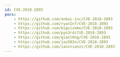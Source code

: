 ```yaml
---
id: CVE-2018-2893
pocs:
    - https://github.com/anbai-inc/CVE-2018-2893
    - https://github.com/ryanInf/CVE-2018-2893
    - https://github.com/bigsizeme/CVE-2018-2893
    - https://github.com/pyn3rd/CVE-2018-2893
    - https://github.com/qianl0ng/CVE-2018-2893
    - https://github.com/jas502n/CVE-2018-2893
    - https://github.com/ianxtianxt/CVE-2018-2893
---
```

